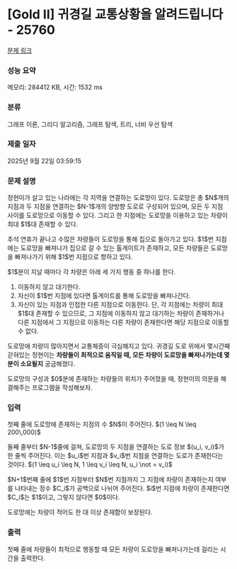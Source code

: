 # [Gold II] 귀경길 교통상황을 알려드립니다 - 25760 

[문제 링크](https://www.acmicpc.net/problem/25760) 

### 성능 요약

메모리: 284412 KB, 시간: 1532 ms

### 분류

그래프 이론, 그리디 알고리즘, 그래프 탐색, 트리, 너비 우선 탐색

### 제출 일자

2025년 9월 22일 03:59:15

### 문제 설명

<p>정현이가 살고 있는 나라에는 각 지역을 연결하는 도로망이 있다. 도로망은 총 $N$개의 지점과 두 지점을 연결하는 $N-1$개의 양방향 도로로 구성되어 있으며, 모든 두 지점 사이를 도로망으로 이동할 수 있다. 그리고 한 지점에는 도로망을 이용하고 있는 차량이 최대 $1$대 존재할 수 있다.</p>

<p>추석 연휴가 끝나고 수많은 차량들이 도로망을 통해 집으로 돌아가고 있다. $1$번 지점에는 도로망을 빠져나가 집으로 갈 수 있는 톨게이트가 존재하고, 모든 차량들은 도로망을 빠져나가기 위해 $1$번 지점으로 향하고 있다.</p>

<p>$1$분이 지날 때마다 각 차량은 아래 세 가지 행동 중 하나를 한다.</p>

<ol>
	<li>이동하지 않고 대기한다.</li>
	<li>자신이 $1$번 지점에 있다면 톨게이트를 통해 도로망을 빠져나간다.</li>
	<li>자신이 있는 지점과 인접한 다른 지점으로 이동한다. 단, 각 지점에는 차량이 최대 $1$대 존재할 수 있으므로, 그 지점에 이동하지 않고 대기하는 차량이 존재하거나 다른 지점에서 그 지점으로 이동하는 다른 차량이 존재한다면 해당 지점으로 이동할 수 없다.</li>
</ol>

<p>도로망에 차량이 많아지면서 교통체증이 극심해지고 있다. 귀경길 도로 위에서 몇시간째 갇혀있는 정현이는 <strong>차량들이 최적으로 움직일 때, 모든 차량이 도로망을 빠져나가는데 몇 분이 소요될지</strong> 궁금해졌다.</p>

<p>도로망의 구성과 $0$분에 존재하는 차량들의 위치가 주어졌을 때, 정현이의 의문을 해결해주는 프로그램을 작성해보자.</p>

### 입력 

 <p>첫째 줄에 도로망에 존재하는 지점의 수 $N$이 주어진다. $(1 \leq N \leq 200\,000)$</p>

<p>둘째 줄부터 $N-1$줄에 걸쳐, 도로망의 두 지점을 연결하는 도로 정보 $(u_i, v_i)$가 한 줄씩 주어진다. 이는 $u_i$번 지점과 $v_i$번 지점을 연결하는 도로가 존재한다는 것이다. $(1 \leq u_i \leq N, 1 \leq v_i \leq N, u_i \not = v_i)$</p>

<p>$N+1$번째 줄에 $1$번 지점부터 $N$번 지점까지 그 지점에 차량이 존재하는지 여부를 나타내는 정수 $C_i$가 공백으로 나뉘어 주어진다. $i$번 지점에 차량이 존재한다면 $C_i$는 $1$이고, 그렇지 않다면 $0$이다.</p>

<p>도로망에는 차량이 적어도 한 대 이상 존재함이 보장된다.</p>

### 출력 

 <p>첫째 줄에 차량들이 최적으로 행동할 때 모든 차량이 도로망을 빠져나가는데 걸리는 시간을 출력한다.</p>

